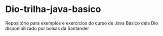 # Dio-trilha-java-basico
Repositório para exemplos e exercícios do curso de Java Básico dela Dio disponibilizado por bolsas da Santander
